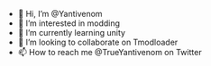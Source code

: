 - 👋 Hi, I’m @Yantivenom
- 👀 I’m interested in modding
- 🌱 I’m currently learning unity
- 💞️ I’m looking to collaborate on Tmodloader
- 📫 How to reach me @TrueYantivenom on Twitter

<!---
Yantivenom/Yantivenom is a ✨ special ✨ repository because its `README.md` (this file) appears on your GitHub profile.
You can click the Preview link to take a look at your changes.
--->
